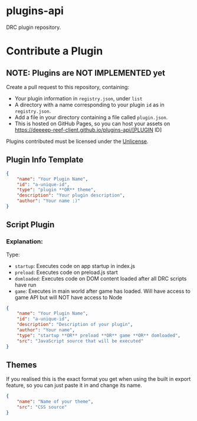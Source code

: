 # plugins-api  

DRC plugin repository.  

# Contribute a Plugin  

## NOTE: Plugins are NOT IMPLEMENTED yet  

Create a pull request to this repository, containing:  

- Your plugin information in `registry.json`, under `list`  
- A directory with a name corresponding to your plugin `id` as in `registry.json`.
- Add a file in your directory containing a file called `plugin.json`.  
- This is hosted on GitHub Pages, so you can host your assets on https://deeeep-reef-client.github.io/plugins-api/[PLUGIN ID]  

Plugins contributed must be licensed under the [Unlicense](https://unlicense.org).  

## Plugin Info Template  

```json
{
    "name": "Your Plugin Name",
    "id": "a-unique-id",
    "type": "plugin **OR** theme",
    "description": "Your plugin description",
    "author": "Your name :)"
}
```

## Script Plugin  

### Explanation:  

Type:  

- `startup`: Executes code on app startup in index.js  
- `preload`: Executes code on preload.js start  
- `domloaded`: Executes code on DOM content loaded after all DRC scripts have run  
- `game`: Executes in main world after game has loaded. Will have access to game API but will NOT have access to Node  

```json
{
    "name": "Your Plugin Name",
    "id": "a-unique-id",
    "description": "Description of your plugin",
    "author": "Your name",
    "type": "startup **OR** preload **OR** game **OR** domloaded",
    "src": "JavaScript source that will be executed"
}
```

## Themes  

If you realised this is the exact format you get when using the built in export feature, so you can just paste it in and change its name.  
```json
{
    "name": "Name of your theme",
    "src": "CSS source"
}
```